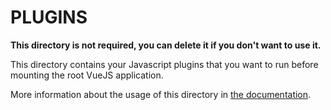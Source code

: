 # PLUGINS

**This directory is not required, you can delete it if you don't want to use it.**

This directory contains your Javascript plugins that you want to run before mounting the root VueJS application.

More information about the usage of this directory in [the documentation](https://nuxtjs.org/guide/plugins).
